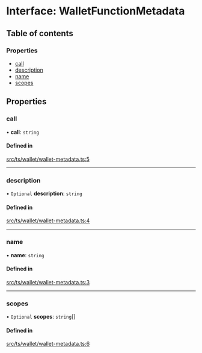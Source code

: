 # Interface: WalletFunctionMetadata

## Table of contents

### Properties

- [call](WalletFunctionMetadata.md#call)
- [description](WalletFunctionMetadata.md#description)
- [name](WalletFunctionMetadata.md#name)
- [scopes](WalletFunctionMetadata.md#scopes)

## Properties

### call

• **call**: `string`

#### Defined in

[src/ts/wallet/wallet-metadata.ts:5](https://gitlab.com/i3-market/code/wp3/t3.2/i3m-wallet-monorepo/-/blob/e29e1d97/packages/base-wallet/src/ts/wallet/wallet-metadata.ts#L5)

___

### description

• `Optional` **description**: `string`

#### Defined in

[src/ts/wallet/wallet-metadata.ts:4](https://gitlab.com/i3-market/code/wp3/t3.2/i3m-wallet-monorepo/-/blob/e29e1d97/packages/base-wallet/src/ts/wallet/wallet-metadata.ts#L4)

___

### name

• **name**: `string`

#### Defined in

[src/ts/wallet/wallet-metadata.ts:3](https://gitlab.com/i3-market/code/wp3/t3.2/i3m-wallet-monorepo/-/blob/e29e1d97/packages/base-wallet/src/ts/wallet/wallet-metadata.ts#L3)

___

### scopes

• `Optional` **scopes**: `string`[]

#### Defined in

[src/ts/wallet/wallet-metadata.ts:6](https://gitlab.com/i3-market/code/wp3/t3.2/i3m-wallet-monorepo/-/blob/e29e1d97/packages/base-wallet/src/ts/wallet/wallet-metadata.ts#L6)
